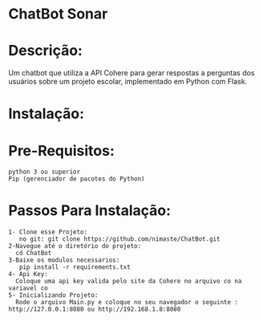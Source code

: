 # ChatBot Sonar

# Descrição:
  Um chatbot que utiliza a API Cohere para gerar respostas a perguntas dos usuários sobre um projeto escolar, implementado em Python com Flask.

# Instalação:
  # Pre-Requisitos:
    python 3 ou superior 
    Pip (gerenciador de pacotes do Python)
  # Passos Para Instalação:
    1- Clone esse Projeto:
       no git: git clone https://github.com/nimaste/ChatBot.git
    2-Navegue até o diretório do projeto:
      cd ChatBot
    3-Baixe os modulos necessarios:
       pip install -r requirements.txt
    4- Api Key:
      Coloque uma api key valida pelo site da Cohere no arquivo co na variavel co  
    5- Inicializando Projeto:
      Rode o arquivo Main.py e coloque no seu navegador o seguinte : http://127.0.0.1:8080 ou http://192.168.1.8:8080
